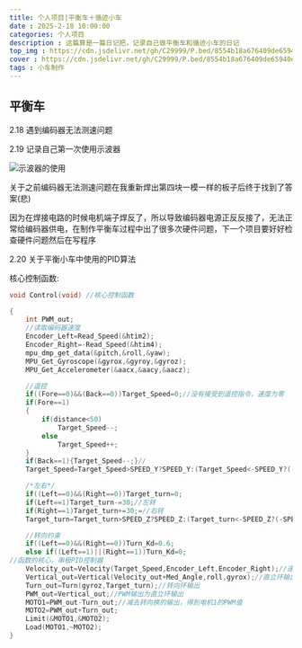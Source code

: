 ```yaml
---
title: 个人项目|平衡车＋循迹小车
date : 2025-2-18 10:00:00
categories: 个人项目
description : 这篇算是一篇日记把，记录自己做平衡车和循迹小车的日记
top_img : https://cdn.jsdelivr.net/gh/C29999/P.bed/8554b18a676409de65940e0d459781c2.jpg
cover : https://cdn.jsdelivr.net/gh/C29999/P.bed/8554b18a676409de65940e0d459781c2.jpg
tags : 小车制作
---
```


## 平衡车

2.18 遇到编码器无法测速问题

2.19 记录自己第一次使用示波器

![示波器的使用](https://cdn.jsdelivr.net/gh/C29999/P.bed/a0b2361f18becf3a7cab3c06df496f1c.jpg)

关于之前编码器无法测速问题在我重新焊出第四块一模一样的板子后终于找到了答案(悲)

因为在焊接电路的时候电机端子焊反了，所以导致编码器电源正反反接了，无法正常给编码器供电，在制作平衡车过程中出了很多次硬件问题，下一个项目要好好检查硬件问题然后在写程序

2.20 关于平衡小车中使用的PID算法

核心控制函数:

``` c++
void Control(void) //核心控制函数

{
    int PWM_out;
    //读取编码器速度
    Encoder_Left=Read_Speed(&htim2);
    Encoder_Right=-Read_Speed(&htim4);
    mpu_dmp_get_data(&pitch,&roll,&yaw);
    MPU_Get_Gyroscope(&gyrox,&gyroy,&gyroz);
    MPU_Get_Accelerometer(&aacx,&aacy,&aacz);

    //遥控
    if((Fore==0)&&(Back==0))Target_Speed=0;//没有接受到遥控指令，速度为零
    if(Fore==1)
    {
        if(distance<50)
            Target_Speed--;
        else
            Target_Speed++;
    }
    if(Back==1){Target_Speed--;}//
    Target_Speed=Target_Speed>SPEED_Y?SPEED_Y:(Target_Speed<-SPEED_Y?(-SPEED_Y):Target_Speed);//??·ù

    /*左右*/
    if((Left==0)&&(Right==0))Target_turn=0;
    if(Left==1)Target_turn-=30;//左转
    if(Right==1)Target_turn+=30;=//右转
    Target_turn=Target_turn>SPEED_Z?SPEED_Z:(Target_turn<-SPEED_Z?(-SPEED_Z):Target_turn);//??·ù( (20*100) * 100   )

    //转向约束
    if((Left==0)&&(Right==0))Turn_Kd=0.6;
    else if((Left==1)||(Right==1))Turn_Kd=0;
//函数的核心，串极PID控制器
    Velocity_out=Velocity(Target_Speed,Encoder_Left,Encoder_Right);//速度环输出
    Vertical_out=Vertical(Velocity_out+Med_Angle,roll,gyrox);//直立环输出
    Turn_out=Turn(gyroz,Target_turn);//转向环输出
    PWM_out=Vertical_out;//PWM输出为直立环输出
    MOTO1=PWM_out-Turn_out;//减去转向换的输出，得到电机1的PWM值
    MOTO2=PWM_out+Turn_out;
    Limit(&MOTO1,&MOTO2);
    Load(MOTO1,~MOTO2);
}
```
